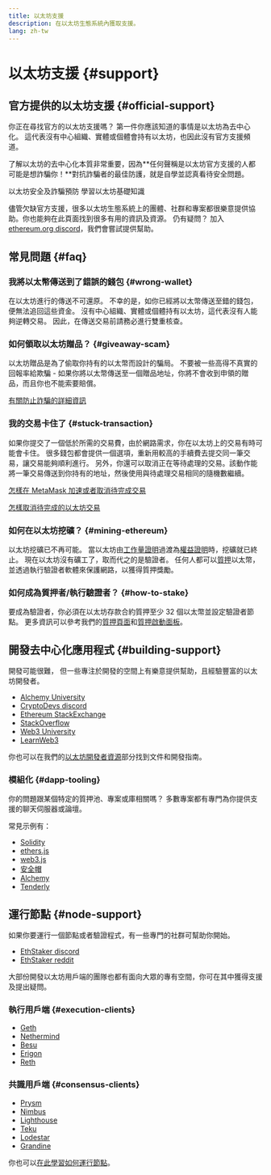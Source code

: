 ```yaml
---
title: 以太坊支援
description: 在以太坊生態系統內獲取支援。
lang: zh-tw
---
```


# 以太坊支援 {#support}

## 官方提供的以太坊支援 {#official-support}

你正在尋找官方的以太坊支援嗎？ 第一件你應該知道的事情是以太坊為去中心化。 這代表沒有中心組織、實體或個體會持有以太坊，也因此沒有官方支援頻道。

了解以太坊的去中心化本質非常重要，因為**任何聲稱是以太坊官方支援的人都可能是想詐騙你！**對抗詐騙者的最佳防護，就是自學並認真看待安全問題。

<DocLink href="/security/">
  以太坊安全及詐騙預防
</DocLink>

<DocLink href="/learn/">
  學習以太坊基礎知識
</DocLink>

儘管欠缺官方支援，很多以太坊生態系統上的團體、社群和專案都很樂意提供協助。你也能夠在此頁面找到很多有用的資訊及資源。 仍有疑問？ 加入 [ethereum.org discord](/discord/)，我們會嘗試提供幫助。

## 常見問題 {#faq}

### 我將以太幣傳送到了錯誤的錢包 {#wrong-wallet}

在以太坊進行的傳送不可還原。 不幸的是，如你已經將以太幣傳送至錯的錢包，便無法追回這些資金。 沒有中心組織、實體或個體持有以太坊，這代表沒有人能夠逆轉交易。 因此，在傳送交易前請務必進行雙重核查。

### 如何領取以太坊贈品？ {#giveaway-scam}

以太坊贈品是為了偷取你持有的以太幣而設計的騙局。 不要被一些高得不真實的回報率給欺騙 - 如果你將以太幣傳送至一個贈品地址，你將不會收到申領的贈品，而且你也不能索要賠償。

[有關防止詐騙的詳細資訊](/security/#common-scams)

### 我的交易卡住了 {#stuck-transaction}

如果你提交了一個低於所需的交易費，由於網路需求，你在以太坊上的交易有時可能會卡住。 很多錢包都會提供一個選項，重新用較高的手續費去提交同一筆交易，讓交易能夠順利進行。 另外，你還可以取消正在等待處理的交易。該動作能將一筆交易傳送到你持有的地址，然後使用與待處理交易相同的隨機數繼續。

[怎樣在 MetaMask 加速或者取消待完成交易](https://metamask.zendesk.com/hc/en-us/articles/360015489251-How-to-speed-up-or-cancel-a-pending-transaction)

[怎樣取消待完成的以太坊交易](https://info.etherscan.com/how-to-cancel-ethereum-pending-transactions/)

### 如何在以太坊挖礦？ {#mining-ethereum}

以太坊挖礦已不再可能。 當以太坊由[工作量證明](/glossary/#pow)過渡為[權益證明](/glossary/#pos)時，挖礦就已終止。 現在以太坊沒有礦工了，取而代之的是驗證者。 任何人都可以[質押](/glossary/#staking)以太幣，並透過執行驗證者軟體來保護網路，以獲得質押獎勵。

### 如何成為質押者/執行驗證者？ {#how-to-stake}

要成為驗證者，你必須在以太坊存款合約質押至少 32 個以太幣並設定驗證者節點。 更多資訊可以參考我們的[質押頁面](/staking)和[質押啟動面板](https://launchpad.ethereum.org/)。

## 開發去中心化應用程式 {#building-support}

開發可能很難， 但一些專注於開發的空間上有樂意提供幫助，且經驗豐富的以太坊開發者。

- [Alchemy University](https://university.alchemy.com/#starter_code)
- [CryptoDevs discord](https://discord.com/invite/5W5tVb3)
- [Ethereum StackExchange](https://ethereum.stackexchange.com/)
- [StackOverflow](https://stackoverflow.com/questions/tagged/web3)
- [Web3 University](https://www.web3.university/)
- [LearnWeb3](https://discord.com/invite/learnweb3)

你也可以在我們的[以太坊開發者資源](/developers/)部分找到文件和開發指南。

### 模組化 {#dapp-tooling}

你的問題跟某個特定的質押池、專案或庫相關嗎？ 多數專案都有專門為你提供支援的聊天伺服器或論壇。

常見示例有：

- [Solidity](https://gitter.im/ethereum/solidity)
- [ethers.js](https://discord.gg/6jyGVDK6Jx)
- [web3.js](https://discord.gg/GsABYQu4sC)
- [安全帽](https://discord.gg/xtrMGhmbfZ)
- [Alchemy](http://alchemy.com/discord)
- [Tenderly](https://discord.gg/fBvDJYR)

## 運行節點 {#node-support}

如果你要運行一個節點或者驗證程式，有一些專門的社群可幫助你開始。

- [EthStaker discord](https://discord.gg/ethstaker)
- [EthStaker reddit](https://www.reddit.com/r/ethstaker)

大部份開發以太坊用戶端的團隊也都有面向大眾的專有空間，你可在其中獲得支援及提出疑問。

### 執行用戶端 {#execution-clients}

- [Geth](https://discord.gg/FqDzupGyYf)
- [Nethermind](https://discord.gg/YJx3pm8z5C)
- [Besu](https://discord.gg/p8djYngzKN)
- [Erigon](https://github.com/ledgerwatch/erigon/issues)
- [Reth](https://github.com/paradigmxyz/reth/discussions)

### 共識用戶端 {#consensus-clients}

- [Prysm](https://discord.gg/prysmaticlabs)
- [Nimbus](https://discord.gg/nSmEH3qgFv)
- [Lighthouse](https://discord.gg/cyAszAh)
- [Teku](https://discord.gg/7hPv2T6)
- [Lodestar](https://discord.gg/aMxzVcr)
- [Grandine](https://discord.gg/H9XCdUSyZd)

你也可以[在此學習如何運行節點](/developers/docs/nodes-and-clients/run-a-node/)。
